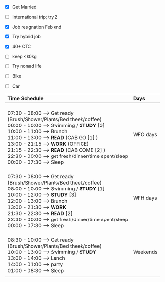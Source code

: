 
- [x] Get Married
- [ ] International trip; try 2
- [x] Job resignation Feb end
- [x] Try hybrid job
- [x] 40+ CTC
- [ ] keep <80kg
- [ ] Try nomad life
- [ ] Bike
- [ ] Car



| Time Schedule                                                                                                                                                                                                                                                                                                                                                         | Days     |
| :-------------------------------------------------------------------------------------------------------------------------------------------------------------------------------------------------------------------------------------------------------------------------------------------------------------------------------------------------------------------- | :------- |
| <br>07:30 - 08:00 --> Get ready (Brush/Shower/Plants/Bed theek/coffee) <br>08:00 - 10:00 --> Swimming / **STUDY** [3] <br>10:00 - 11:00 --> Brunch<br>11:00 - 13:00 --> **READ** (CAB GO [1] )<br>13:00 - 21:15 --> **WORK** (OFFICE)<br>21:15 - 22:30 --> **READ** (CAB COME [2] )<br>22:30 - 00:00 --> get fresh/dinner/time spent/sleep<br>00:00 - 07:30 --> Sleep | WFO days |
| <br>07:30 - 08:00 --> Get ready (Brush/Shower/Plants/Bed theek/coffee) <br>08:00 - 10:00 --> Swimming / **STUDY** [1] <br>10:00 - 12:00 --> **STUDY** [3]<br>12:00 - 13:00 --> Brunch<br>13:00 - 21:30 --> **WORK**<br>21:30 - 22:30 --> **READ** [2]<br>22:30 - 00:00 --> get fresh/dinner/time spent/sleep<br>00:00 - 07:30 --> Sleep                               | WFH days |
| <br>08:30 - 10:00 --> Get ready (Brush/Shower/Plants/Bed theek/coffee) <br>10:00 - 13:00 --> Swimming / **STUDY** <br>13:00 - 14:00 --> Lunch<br>14:00 - 01:00 --> party<br>01:00 - 08:30 --> Sleep                                                                                                                                                                   | Weekends |
|                                                                                                                                                                                                                                                                                                                                                                       |          |
